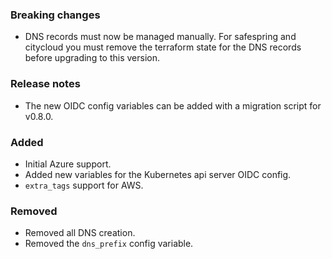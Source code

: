 
### Breaking changes

- DNS records must now be managed manually. For safespring and citycloud you must remove the terraform state for the DNS records before upgrading to this version.

### Release notes

- The new OIDC config variables can be added with a migration script for v0.8.0.

### Added

- Initial Azure support.
- Added new variables for the Kubernetes api server OIDC config.
- `extra_tags` support for AWS.

### Removed

- Removed all DNS creation.
- Removed the `dns_prefix` config variable.
